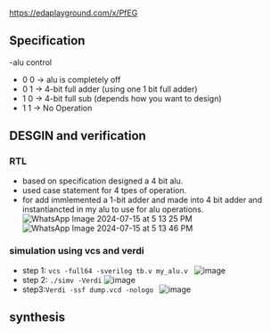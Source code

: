 https://edaplayground.com/x/PfEG
## Specification
-alu control
  - 0	0  ->	alu is completely off
  - 0	1  ->	4-bit full adder (using one 1 bit full adder)
  - 1	0  ->	4-bit full sub (depends how you want to design)
  - 1	1  ->	No Operation
## DESGIN and verification
### RTL
- based on specification designed a 4 bit alu.
- used case statement for 4 tpes of operation.
- for add immlemented a 1-bit adder and made into 4 bit adder and instantiancted in my alu to use for alu operations.
  ![WhatsApp Image 2024-07-15 at 5 13 25 PM](https://github.com/user-attachments/assets/6a38c55e-3187-4d1b-baac-d794ab8cebe9)
  ![WhatsApp Image 2024-07-15 at 5 13 46 PM](https://github.com/user-attachments/assets/a4c29e6c-da7f-4cfe-bb3a-e18fbc9df623)

### simulation using vcs and verdi
- step 1: ```vcs -full64 -sverilog tb.v my_alu.v ```
  ![image](https://github.com/user-attachments/assets/769d933e-7466-4bc9-88d4-7042f8a99370)
- step 2: ```./simv -Verdi```
  ![image](https://github.com/user-attachments/assets/42458a30-0e95-459a-85ba-7e85a7e09f2e)
- step3:```Verdi -ssf dump.vcd -nologo ```
  ![image](https://github.com/user-attachments/assets/60b46290-c7fd-476c-8c0c-d414d850d773)

## synthesis





